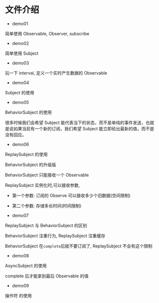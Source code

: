 # 文件介绍

- demo01

简单使用 Observable, Observer, subscribe

- demo02

简单使用 Subject

- demo03

玩一下 interval, 定义一个实时产生数据的 Observable

- demo04

Subject 的使用

- demo05

BehaviorSubject 的使用

很多时候我们会希望 Subject 能代表当下的状态，而不是单纯的事件发送，也就是说如果当前有一个新的订阅，我们希望 Subject 能立即给出最新的值，而不是没有回应。

- demo06

ReplaySubject 的使用

BehaviorSubject 的升级版

BehaviorSubject 只能接收一个 Observable

ReplaySubject 实例化时,可以接收参数,

- 第一个参数: 订阅的 Observe 可以接收多少个旧数据(空间限制)
- 第二个参数: 存储多长时间(时间限制)

- demo07

ReplaySubject 与 BehaviorSubject 的区别

BehaviorSubject 注重行为, ReplaySubject 注重缓存

BehaviorSubject 在`complete`后就不要订阅了, ReplaySubject 不会有这个限制

- demo08

AsyncSubject 的使用

complete 后才能拿到最后 Observable 的值

- demo09

操作符 的使用
